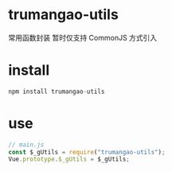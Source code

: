 # trumangao-utils

常用函数封装
暂时仅支持 CommonJS 方式引入

# install

```js
npm install trumangao-utils
```

# use

```js
// main.js
const $_gUtils = require("trumangao-utils");
Vue.prototype.$_gUtils = $_gUtils;
```
